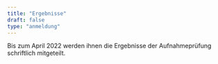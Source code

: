 ```yaml
---
title: "Ergebnisse"
draft: false
type: "anmeldung"
---
```


Bis zum April 2022 werden ihnen die Ergebnisse der Aufnahmeprüfung schriftlich mitgeteilt.
